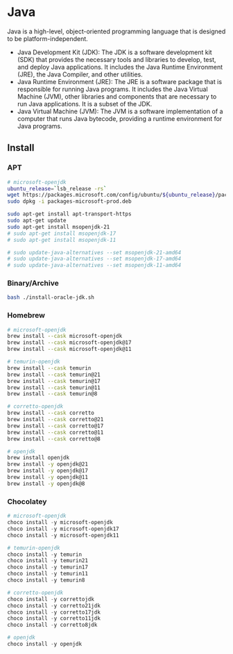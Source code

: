 # Java

Java is a high-level, object-oriented programming language that is designed to be platform-independent.

- Java Development Kit (JDK): The JDK is a software development kit (SDK) that provides the necessary tools and libraries to develop, test, and deploy Java applications. It includes the Java Runtime Environment (JRE), the Java Compiler, and other utilities.
- Java Runtime Environment (JRE): The JRE is a software package that is responsible for running Java programs. It includes the Java Virtual Machine (JVM), other libraries and components that are necessary to run Java applications. It is a subset of the JDK.
- Java Virtual Machine (JVM): The JVM is a software implementation of a computer that runs Java bytecode, providing a runtime environment for Java programs.

## Install

### APT

```bash
# microsoft-openjdk
ubuntu_release=`lsb_release -rs`
wget https://packages.microsoft.com/config/ubuntu/${ubuntu_release}/packages-microsoft-prod.deb -O packages-microsoft-prod.deb
sudo dpkg -i packages-microsoft-prod.deb

sudo apt-get install apt-transport-https
sudo apt-get update
sudo apt-get install msopenjdk-21
# sudo apt-get install msopenjdk-17
# sudo apt-get install msopenjdk-11

# sudo update-java-alternatives --set msopenjdk-21-amd64
# sudo update-java-alternatives --set msopenjdk-17-amd64
# sudo update-java-alternatives --set msopenjdk-11-amd64
```

### Binary/Archive

```bash
bash ./install-oracle-jdk.sh
```

### Homebrew

```sh
# microsoft-openjdk
brew install --cask microsoft-openjdk
brew install --cask microsoft-openjdk@17
brew install --cask microsoft-openjdk@11

# temurin-openjdk
brew install --cask temurin
brew install --cask temurin@21
brew install --cask temurin@17
brew install --cask temurin@11
brew install --cask temurin@8

# corretto-openjdk
brew install --cask corretto
brew install --cask corretto@21
brew install --cask corretto@17
brew install --cask corretto@11
brew install --cask corretto@8

# openjdk
brew install openjdk
brew install -y openjdk@21
brew install -y openjdk@17
brew install -y openjdk@11
brew install -y openjdk@8
```

### Chocolatey

```ps1
# microsoft-openjdk
choco install -y microsoft-openjdk
choco install -y microsoft-openjdk17
choco install -y microsoft-openjdk11

# temurin-openjdk
choco install -y temurin
choco install -y temurin21
choco install -y temurin17
choco install -y temurin11
choco install -y temurin8

# corretto-openjdk
choco install -y correttojdk
choco install -y corretto21jdk
choco install -y corretto17jdk
choco install -y corretto11jdk
choco install -y corretto8jdk

# openjdk
choco install -y openjdk
```
